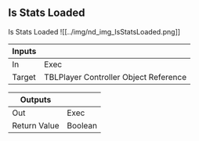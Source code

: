 ## Is Stats Loaded
Is Stats Loaded
![[../img/nd_img_IsStatsLoaded.png]]

|Inputs||
|--|--|
| In | Exec |
| Target | TBLPlayer Controller Object Reference |

|Outputs||
|--|--|
| Out | Exec |
| Return Value | Boolean |
